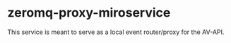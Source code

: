 # zeromq-proxy-miroservice

This service is meant to serve as a local event router/proxy for the AV-API. 

